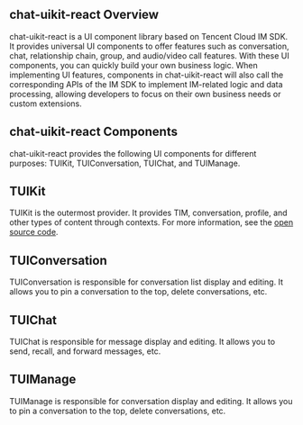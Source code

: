 
## chat-uikit-react Overview
chat-uikit-react is a UI component library based on Tencent Cloud IM SDK. It provides universal UI components to offer features such as conversation, chat, relationship chain, group, and audio/video call features.
With these UI components, you can quickly build your own business logic.
When implementing UI features, components in chat-uikit-react will also call the corresponding APIs of the IM SDK to implement IM-related logic and data processing, allowing developers to focus on their own business needs or custom extensions.

## chat-uikit-react Components
chat-uikit-react provides the following UI components for different purposes: TUIKit, TUIConversation, TUIChat, and TUIManage.

## TUIKit
TUIKit is the outermost provider. It provides TIM, conversation, profile, and other types of content through contexts. For more information, see the [open source code](!https://github.com/TencentCloud/chat-uikit-react).

## TUIConversation
TUIConversation is responsible for conversation list display and editing. It allows you to pin a conversation to the top, delete conversations, etc.

## TUIChat
TUIChat is responsible for message display and editing. It allows you to send, recall, and forward messages, etc.

## TUIManage
TUIManage is responsible for conversation display and editing. It allows you to pin a conversation to the top, delete conversations, etc.
